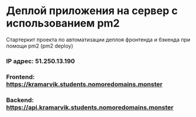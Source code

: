 # Деплой приложения на сервер с использованием pm2

Стартеркит проекта по автоматизации деплоя фронтенда и бэкенда при помощи pm2 (pm2 deploy)

### IP адрес: 51.250.13.190
### Frontend: https://kramarvik.students.nomoredomains.monster
### Backend: https://api.kramarvik.students.nomoredomains.monster
